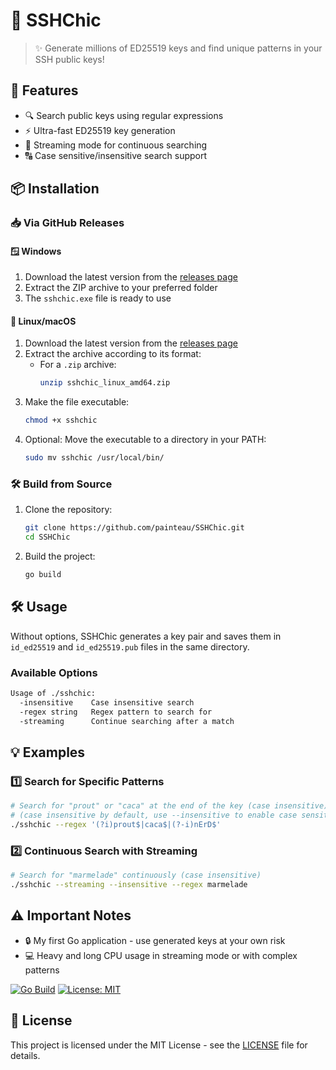 # 🔑 SSHChic

> ✨ Generate millions of ED25519 keys and find unique patterns in your SSH public keys!

## 🚀 Features

- 🔍 Search public keys using regular expressions
- ⚡ Ultra-fast ED25519 key generation
- 🎯 Streaming mode for continuous searching
- 🔠 Case sensitive/insensitive search support

## 📦 Installation

### 📥 Via GitHub Releases

#### 🪟 Windows
1. Download the latest version from the [releases page](https://github.com/painteau/SSHChic/releases)
2. Extract the ZIP archive to your preferred folder
3. The `sshchic.exe` file is ready to use

#### 🐧 Linux/macOS
1. Download the latest version from the [releases page](https://github.com/painteau/SSHChic/releases)
2. Extract the archive according to its format:
   - For a `.zip` archive:
     ```bash
     unzip sshchic_linux_amd64.zip
     ```
3. Make the file executable:
   ```bash
   chmod +x sshchic
   ```
4. Optional: Move the executable to a directory in your PATH:
   ```bash
   sudo mv sshchic /usr/local/bin/
   ```

### 🛠️ Build from Source

1. Clone the repository:
   ```bash
   git clone https://github.com/painteau/SSHChic.git
   cd SSHChic
   ```
2. Build the project:
   ```bash
   go build
   ```

## 🛠️ Usage

Without options, SSHChic generates a key pair and saves them in `id_ed25519` and `id_ed25519.pub` files in the same directory.

### Available Options

```bash
Usage of ./sshchic:
  -insensitive    Case insensitive search
  -regex string   Regex pattern to search for
  -streaming      Continue searching after a match
```

## 💡 Examples

### 1️⃣ Search for Specific Patterns

```bash
# Search for "prout" or "caca" at the end of the key (case insensitive) or "NeRD" (case sensitive)
# (case insensitive by default, use --insensitive to enable case sensitive search
./sshchic --regex '(?i)prout$|caca$|(?-i)nErD$'
```

### 2️⃣ Continuous Search with Streaming

```bash
# Search for "marmelade" continuously (case insensitive)
./sshchic --streaming --insensitive --regex marmelade
```

## ⚠️ Important Notes

- 🔒 My first Go application - use generated keys at your own risk
- 💻 Heavy and long CPU usage in streaming mode or with complex patterns

[![Go Build](https://github.com/Zebradil/SSHChic/actions/workflows/build-go.yml/badge.svg)](https://github.com/Zebradil/SSHChic/actions/workflows/build-go.yml)
[![License: MIT](https://img.shields.io/badge/License-MIT-yellow.svg)](https://opensource.org/licenses/MIT)

## 📄 License

This project is licensed under the MIT License - see the [LICENSE](LICENSE) file for details.
